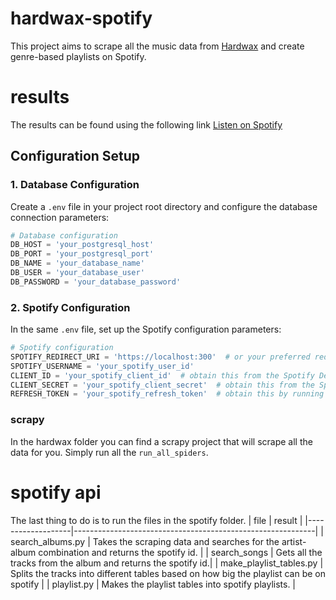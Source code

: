 # hardwax-spotify
This project aims to scrape all the music data from [Hardwax](https://hardwax.com) and create genre-based playlists on Spotify.

# results
The results can be found using the following link [Listen on Spotify](https://open.spotify.com/user/ur5o8bnri7ytv1sigoq2rkgt2/playlists)

## Configuration Setup

### 1. Database Configuration
Create a `.env` file in your project root directory and configure the database connection parameters:

```python
# Database configuration
DB_HOST = 'your_postgresql_host'
DB_PORT = 'your_postgresql_port'
DB_NAME = 'your_database_name'
DB_USER = 'your_database_user'
DB_PASSWORD = 'your_database_password'
```

### 2. Spotify Configuration
In the same `.env` file, set up the Spotify configuration parameters:

```python
# Spotify configuration
SPOTIFY_REDIRECT_URI = 'https://localhost:300'  # or your preferred redirect URI
SPOTIFY_USERNAME = 'your_spotify_user_id'
CLIENT_ID = 'your_spotify_client_id'  # obtain this from the Spotify Developer Dashboard
CLIENT_SECRET = 'your_spotify_client_secret'  # obtain this from the Spotify Developer Dashboard
REFRESH_TOKEN = 'your_spotify_refresh_token'  # obtain this by running refresh_token.py
```

### scrapy 
In the hardwax folder you can find a scrapy project that will scrape all the data for you. Simply run all the `run_all_spiders`.

# spotify api
The last thing to do is to run the files in the spotify folder.
| file             | result                                                       |
|-------------------|------------------------------------------------------------|
| search_albums.py | Takes the scraping data and searches for the artist-album combination and returns the spotify id. |
| search_songs | Gets all the tracks from the album and returns the spotify id.|
| make_playlist_tables.py | Splits the tracks into different tables based on how big the playlist can be on spotify |
| playlist.py | Makes the playlist tables into spotify playlists. |
